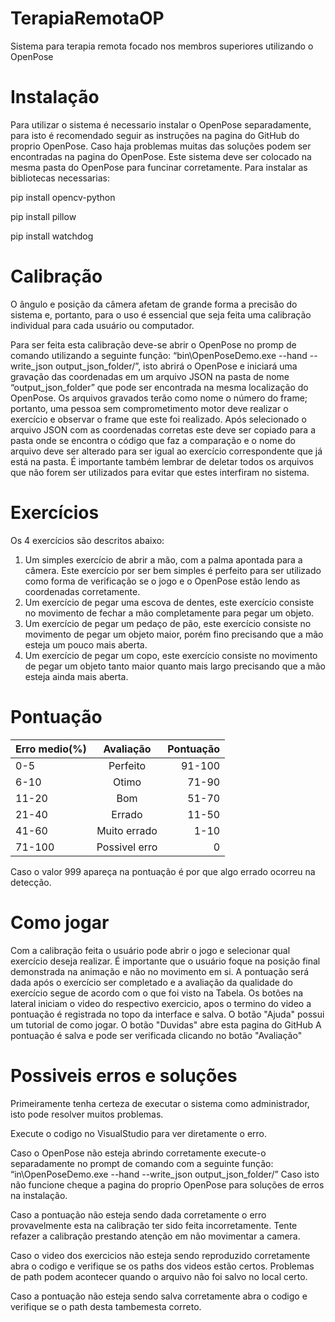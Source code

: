 # TerapiaRemotaOP
Sistema para terapia remota focado nos membros superiores utilizando o OpenPose

# Instalação
Para utilizar o sistema é necessario instalar o OpenPose separadamente, para isto é recomendado seguir as instruções na pagina do GitHub do proprio OpenPose.
Caso haja problemas muitas das soluções podem ser encontradas na pagina do OpenPose.
Este sistema deve ser colocado na mesma pasta do OpenPose para funcinar corretamente.
Para instalar as bibliotecas necessarias:

pip install opencv-python

pip install pillow

pip install watchdog

# Calibração
O ângulo e posição da câmera afetam de grande forma a precisão do sistema e, portanto, para o uso é essencial que seja feita uma calibração individual para cada usuário ou computador.

Para ser feita esta calibração deve-se abrir o OpenPose no promp de comando utilizando a seguinte função: “bin\OpenPoseDemo.exe --hand --write_json output_json_folder/”, isto abrirá o OpenPose e iniciará uma gravação das coordenadas em um arquivo JSON na pasta de nome “output_json_folder” que pode ser encontrada na mesma localização do OpenPose. Os arquivos gravados terão como nome o número do frame; portanto, uma pessoa sem comprometimento motor deve realizar o exercício e observar o frame que este foi realizado. Após selecionado o arquivo JSON com as coordenadas corretas este deve ser copiado para a pasta onde se encontra o código que faz a comparação e o nome do arquivo deve ser alterado para ser igual ao exercício correspondente que já está na pasta. É importante também lembrar de deletar todos os arquivos que não forem ser utilizados para evitar que estes interfiram no sistema.

# Exercícios
Os 4 exercícios são descritos abaixo:
1.	Um simples exercício de abrir a mão, com a palma apontada para a câmera. Este exercício por ser bem simples é perfeito para ser utilizado como forma de verificação se o jogo e o OpenPose estão lendo as coordenadas corretamente.
2.	Um exercício de pegar uma escova de dentes, este exercício consiste no movimento de fechar a mão completamente para pegar um objeto.
3.	Um exercício de pegar um pedaço de pão, este exercício consiste no movimento de pegar um objeto maior, porém fino precisando que a mão esteja um pouco mais aberta.
4.	Um exercício de pegar um copo, este exercício consiste no movimento de pegar um objeto tanto maior quanto mais largo precisando que a mão esteja ainda mais aberta.

# Pontuação
| Erro medio(%) | Avaliação | Pontuação |
| :---          |     :---:      |          ---: |
| 0-5           | Perfeito       | 91-100        |
| 6-10          | Otimo          | 71-90         |
| 11-20         | Bom            | 51-70         |
| 21-40         | Errado         | 11-50         |
| 41-60         | Muito errado   | 1-10          |
| 71-100        | Possivel erro  | 0             |

Caso o valor 999 apareça na pontuação é por que algo errado ocorreu na detecção.
# Como jogar
Com a calibração feita o usuário pode abrir o jogo e selecionar qual exercício deseja realizar. É importante que o usuário foque na posição final demonstrada na animação e não no movimento em si. A pontuação será dada após o exercício ser completado e a avaliação da qualidade do exercício segue de acordo com o que foi visto na Tabela.
Os botões na lateral iniciam o video do respectivo exercicio, apos o termino do video a pontuação é registrada no topo da interface e salva.
O botão "Ajuda" possui um tutorial de como jogar.
O botão "Duvidas" abre esta pagina do GitHub
A pontuação é salva e pode ser verificada clicando no botão "Avaliação"

# Possiveis erros e soluções
Primeiramente tenha certeza de executar o sistema como administrador, isto pode resolver muitos problemas.

Execute o codigo no VisualStudio para ver diretamente o erro.

Caso o OpenPose não esteja abrindo corretamente execute-o separadamente no prompt de comando com a seguinte função: “in\OpenPoseDemo.exe --hand --write_json output_json_folder/”
Caso isto não funcione cheque a pagina do proprio OpenPose para soluções de erros na instalação.

Caso a pontuação não esteja sendo dada corretamente o erro provavelmente esta na calibração ter sido feita incorretamente. Tente refazer a calibração prestando atenção em não movimentar a camera.

Caso o video dos exercicios não esteja sendo reproduzido corretamente abra o codigo e verifique se os paths dos videos estão certos. Problemas de path podem acontecer quando o arquivo não foi salvo no local certo.

Caso a pontuação não esteja sendo salva corretamente abra o codigo e verifique se o path desta tambemesta correto.
